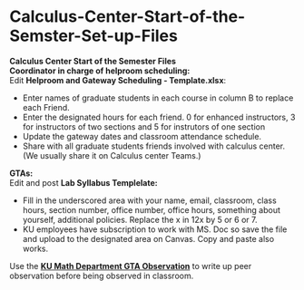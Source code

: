 # Calculus-Center-Start-of-the-Semster-Set-up-Files
<strong>Calculus Center Start of the Semester Files</strong><br>
<strong>Coordinator in charge of helproom scheduling:</strong><br>
Edit <strong> Helproom and Gateway Scheduling - Template.xlsx</strong>:<br>
<ul><li>Enter names of graduate students in each course in column B to replace each Friend.</li>
<li>Enter the designated hours for each friend. 0 for enhanced instructors, 3 for instructors of two sections and 5 for instrutors of one section</li>
<li>Update the gateway dates and classroom attendance schedule.</li>
<li>Share with all graduate students friends involved with calculus center. (We usually share it on Calculus center Teams.)</li></ul>
<strong>GTAs:</strong><br> 
Edit and post <strong>Lab Syllabus Templelate:</strong><br>
<ul><li>Fill in the underscored area with your name, email, classroom, class hours, section number, office number, office hours, something about yourself, additional policies. Replace the x in 12x by 5 or 6 or 7. </li>
<li>KU employees have subscription to work with MS. Doc so save the file and upload to the designated area on Canvas. Copy and paste also works.</li></ul>
Use the <strong><a href="https://kusurvey.ca1.qualtrics.com/jfe/form/SV_5pyNtk6B4bfGqIB">KU Math Department GTA Observation</a></strong> to write up peer observation before being observed in classroom.
